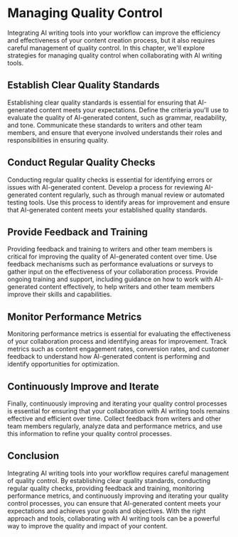 Managing Quality Control
===================================================================

Integrating AI writing tools into your workflow can improve the efficiency and effectiveness of your content creation process, but it also requires careful management of quality control. In this chapter, we'll explore strategies for managing quality control when collaborating with AI writing tools.

Establish Clear Quality Standards
---------------------------------

Establishing clear quality standards is essential for ensuring that AI-generated content meets your expectations. Define the criteria you'll use to evaluate the quality of AI-generated content, such as grammar, readability, and tone. Communicate these standards to writers and other team members, and ensure that everyone involved understands their roles and responsibilities in ensuring quality.

Conduct Regular Quality Checks
------------------------------

Conducting regular quality checks is essential for identifying errors or issues with AI-generated content. Develop a process for reviewing AI-generated content regularly, such as through manual review or automated testing tools. Use this process to identify areas for improvement and ensure that AI-generated content meets your established quality standards.

Provide Feedback and Training
-----------------------------

Providing feedback and training to writers and other team members is critical for improving the quality of AI-generated content over time. Use feedback mechanisms such as performance evaluations or surveys to gather input on the effectiveness of your collaboration process. Provide ongoing training and support, including guidance on how to work with AI-generated content effectively, to help writers and other team members improve their skills and capabilities.

Monitor Performance Metrics
---------------------------

Monitoring performance metrics is essential for evaluating the effectiveness of your collaboration process and identifying areas for improvement. Track metrics such as content engagement rates, conversion rates, and customer feedback to understand how AI-generated content is performing and identify opportunities for optimization.

Continuously Improve and Iterate
--------------------------------

Finally, continuously improving and iterating your quality control processes is essential for ensuring that your collaboration with AI writing tools remains effective and efficient over time. Collect feedback from writers and other team members regularly, analyze data and performance metrics, and use this information to refine your quality control processes.

Conclusion
----------

Integrating AI writing tools into your workflow requires careful management of quality control. By establishing clear quality standards, conducting regular quality checks, providing feedback and training, monitoring performance metrics, and continuously improving and iterating your quality control processes, you can ensure that AI-generated content meets your expectations and achieves your goals and objectives. With the right approach and tools, collaborating with AI writing tools can be a powerful way to improve the quality and impact of your content.
